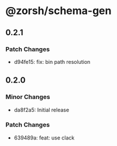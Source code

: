 # @zorsh/schema-gen

## 0.2.1

### Patch Changes

- d94fe15: fix: bin path resolution

## 0.2.0

### Minor Changes

- da8f2a5: Initial release

### Patch Changes

- 639489a: feat: use clack
